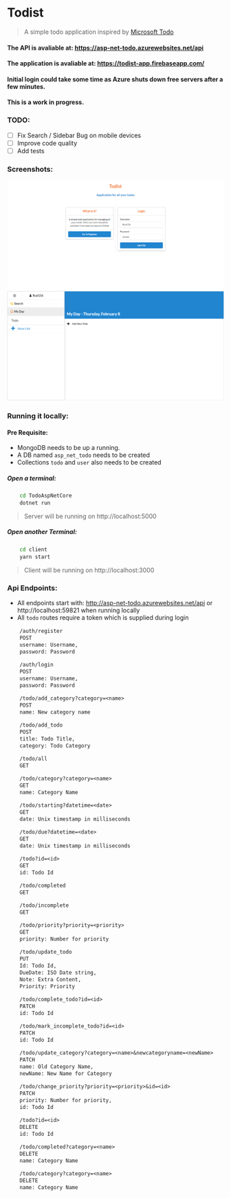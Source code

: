 # Todist

> A simple todo application inspired by [Microsoft Todo](https://todo.microsoft.com/en-us)

#### The API is avaliable at: https://asp-net-todo.azurewebsites.net/api
#### The application is avaliable at: https://todist-app.firebaseapp.com/
#### Initial login could take some time as Azure shuts down free servers after a few minutes.
#### This is a work in progress.

### TODO:
- [ ] Fix Search / Sidebar Bug on mobile devices
- [ ] Improve code quality
- [ ] Add tests

### Screenshots:
![Home](./ScreenShots/Home.png)
![Dashboard](./ScreenShots/Dashboard.png)

### Running it locally:
#### Pre Requisite:
* MongoDB needs to be up a running.
* A DB named `asp_net_todo` needs to be created
* Collections `todo` and `user` also needs to be created

##### Open a terminal:
```bash
    cd TodoAspNetCore
    dotnet run
```
> Server will be running on http://localhost:5000
##### Open another Terminal:
```bash
    cd client
    yarn start
```
> Client will be running on http://localhost:3000


### Api Endpoints:
* All endpoints start with: http://asp-net-todo.azurewebsites.net/api or http://localhost:59821 when running locally
* All `todo` routes require a token which is supplied during login
```
    /auth/register
    POST
    username: Username,
    password: Password
```

```
    /auth/login
    POST
    username: Username,
    password: Password
```

```
    /todo/add_category?category=<name>
    POST
    name: New category name
```

```
    /todo/add_todo
    POST
    title: Todo Title,
    category: Todo Category
```

```
    /todo/all
    GET
```

```
    /todo/category?category=<name>
    GET
    name: Category Name
```

```
    /todo/starting?datetime=<date>
    GET
    date: Unix timestamp in milliseconds
```

```
    /todo/due?datetime=<date>
    GET
    date: Unix timestamp in milliseconds
```

```
    /todo?id=<id>
    GET
    id: Todo Id
```

```
    /todo/completed
    GET
```

```
    /todo/incomplete
    GET
```

```
    /todo/priority?priority=<priority>
    GET
    priority: Number for priority
```

```
    /todo/update_todo
    PUT
    Id: Todo Id,
    DueDate: ISO Date string,
    Note: Extra Content,
    Priority: Priority
```

```
    /todo/complete_todo?id=<id>
    PATCH
    id: Todo Id
```

```
    /todo/mark_incomplete_todo?id=<id>
    PATCH
    id: Todo Id
```

```
    /todo/update_category?category=<name>&newcategoryname=<newName>
    PATCH
    name: Old Category Name,
    newName: New Name for Category
```

```
    /todo/change_priority?priority=<priority>&id=<id>
    PATCH
    priority: Number for priority,
    id: Todo Id
```

```
    /todo?id=<id>
    DELETE
    id: Todo Id
```

```
    /todo/completed?category=<name>
    DELETE
    name: Category Name
```

```
    /todo/category?category=<name>
    DELETE
    name: Category Name
```
